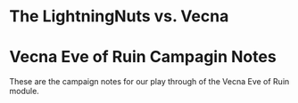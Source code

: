 The LightningNuts vs. Vecna
=======
Vecna Eve of Ruin Campagin Notes
=======
These are the campaign notes for our play through of the Vecna Eve of Ruin module.
